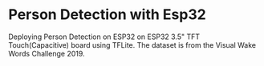 # Person Detection with Esp32

Deploying Person Detection on ESP32 on ESP32 3.5" TFT Touch(Capacitive) board using TFLite. The dataset is from the Visual Wake Words Challenge 2019.

